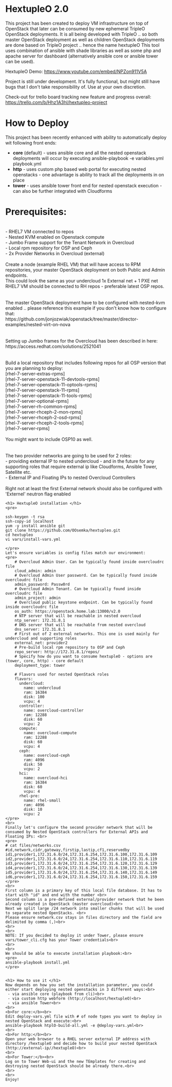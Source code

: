 # HextupleO 2.0
This project has been created to deploy VM infrastructure on top of OpenStack that later can be consumed by new ephemeral TripleO OpenStack deployments.
It is all being developed with TripleO .. so both master OpenStack deployment as well as children OpenStack deployments are  done based on TripleO project .. hence the name hextupleO
This tool uses combination of ansible with shade libraries as well as some php and apache server for dashboard (alternatively ansible core or ansible tower can be used).

HextupleO Demo:
https://www.youtube.com/embed/NPZon911V5A

Project is still under development. It's fully functional, but might still have bugs that I don't take responsibility of. Use at your own discretion.

Check-out for trello board tracking new feature and progress overall:
https://trello.com/b/Hhz1A3hl/hextupleo-project

<h1> How to Deploy </h1>

This project has been recently enhanced with ability to automatically deploy wit following front ends:<br>
- <b>core</b> (default) - uses ansible core and all the nested openstack deployments will occur by executing ansible-playbook -e variables.yml playbook.yml<br>
- <b>http</b> - uses custom php based web portal for executing nested openstacks - one advantage is ability to track all the deployments in on place <br>
- <b>tower</b> - uses ansible tower front end for nested openstack execution - can also be further integrated with Cloudforms <br>

<h1>Prerequisites:</h1>
<br>
- RHEL7 VM connected to repos <br>
- Nested KVM enabled on Openstack compute <br>
- Jumbo Frame support for the Tenant Network in Overcloud <br>
- Local rpm repository for OSP and Ceph<br>
- 2x Provider Networks in Overcloud (external)<br>

<br>
Create a node (example RHEL VM) that will have access to RPM repositories, your master OpenStack deployment on both Public and Admin endpoints.<br>
This could look the same as your undercloud 1x External net + 1 PXE net <br>
RHEL7 VM should be connected to RH repos - preferable latest OSP repos.<br>
<br>
<br>
The master OpenStack deployment have to be configured with nested-kvm enabled .. please reference this example if you don't know how to configure that:<br>
https://github.com/jonjozwiak/openstack/tree/master/director-examples/nested-virt-on-nova<br>
<br>
<br>
Setting up Jumbo frames for the Overcloud has been described in here: <br>
https://access.redhat.com/solutions/2521041<br>
<br>
<br>
Build a local repository that includes following repos for all OSP version that you are planning to deploy:<br>
[rhel-7-server-extras-rpms]<br>
[rhel-7-server-openstack-11-devtools-rpms]<br>
[rhel-7-server-openstack-11-optools-rpms]<br>
[rhel-7-server-openstack-11-rpms]<br>
[rhel-7-server-openstack-11-tools-rpms]<br>
[rhel-7-server-optional-rpms]<br>
[rhel-7-server-rh-common-rpms]<br>
[rhel-7-server-rhceph-2-mon-rpms]<br>
[rhel-7-server-rhceph-2-osd-rpms]<br>
[rhel-7-server-rhceph-2-tools-rpms]<br>
[rhel-7-server-rpms]<br>
<br>
You might want to include OSP10 as well.<br>
<br>
<br>
The two provider networks are going to be used for 2 roles:<br>
- providing external IP to nested undercloud - and in the future for any supporting roles that require external ip like Cloudforms, Ansible Tower, Satellite etc.<br>
- External IP and Floating IPs to nested Overcloud Controllers<br>
<br>
Right not at least the first External network should also be configured with 'Externel' neutron flag enabled <br>

```
<h1> HextupleO installation </h1>
<pre>

ssh-keygen -t rsa
ssh-copy-id localhost
yum -y install ansible git
git clone https://github.com/OOsemka/hextupleo.git
cd hextupleo
vi vars/install-vars.yml

</pre>
Let's ensure variables is config files match our environment:
<pre>
    # Overcloud Admin User. Can be typically found inside overcloudrc file
    cloud_admin: admin
    # Overcloud Admin User password. Can be typically found inside overcloudrc file
    admin_password: Passw0rd
    # Overcloud Admin Tenant. Can be typically found inside overcloudrc file
    admin_project: admin
    # Overcloud public keystone endpoint. Can be typically found inside overcloudrc file
    os_auth: https://openstack.home.lab:13000/v2.0
    # NTP server that will be reachable in nested overcloud
    ntp_server: 172.31.8.1
    # DNS server that will be reachable from nested overcloud
    dns_server: 172.31.8.1
    # First out of 2 external networks. This one is used mainly for undercloud and supporting roles
    external_net: provider2
    # Pre-build local rpm repository to OSP and Ceph
    repo_server: http://172.31.8.1/repos/
    # Specify how do you want to consume hextupleO - options are (tower, core, http) - core default
    deployment_type: tower

    # Flavors used for nested OpenStack roles
    flavors:
      undercloud:
        name: undercloud
        ram: 16384
        disk: 100
        vcpu: 4
      controller:
        name: overcloud-controller
        ram: 12288
        disk: 60
        vcpu: 2
      compute:
        name: overcloud-compute
        ram: 12288
        disk: 60
        vcpu: 4
      ceph:
        name: overcloud-ceph
        ram: 4096
        disk: 50
        vcpu: 2
      hci:
        name: overcloud-hci
        ram: 16384
        disk: 60
        vcpu: 4
      rhel-pre:
        name: rhel-small
        ram: 4096
        disk: 10
        vcpu: 2
</pre>    
<br>
Finally let's configure the second provider network that will be consumed by Nested OpenStack controllers for External APIs and Floating IPs: <br>    
<pre>
# cat files/networks.csv 
#id,network,cidr,gateway,firstip,lastip,cf1,reservedby
id1,provider1,172.31.6.0/24,172.31.6.254,172.31.6.100,172.31.6.109
id2,provider1,172.31.6.0/24,172.31.6.254,172.31.6.110,172.31.6.119
id3,provider1,172.31.6.0/24,172.31.6.254,172.31.6.120,172.31.6.129
id4,provider1,172.31.6.0/24,172.31.6.254,172.31.6.130,172.31.6.139
id5,provider1,172.31.6.0/24,172.31.6.254,172.31.6.140,172.31.6.149
id6,provider1,172.31.6.0/24,172.31.6.254,172.31.6.150,172.31.6.159
</pre>
<br>
First column is a primary key of this local file database. It has to start with "id" and end with the number <br>
Second column is a pre-defined external/provider network that he been already created in OpenStack (master overcloud)<br>
Next we split large /24 network into smaller chunks that will be used to separate nested OpenStacks. <br>
Please ensure network.csv stays in files directory and the field are delimited by comma (,)<br>
<br>
<br>
NOTE: If you decided to deploy it under Tower, please ensure vars/tower_cli.cfg has your Tower credentials<br> 
<br>
<br>
We should be able to execute installation playbook:<br>
<pre>
ansible-playbook install.yml
</pre>


<h1> How to use it </h1>
Now depends on how you set the installation parameter, you could either start deploying nested openstacks in 3 different ways:<br>
 - via ansible core (playbook from cli)<br>
 - via custom http webform (http://localhost/hextupleO)<br>
 - via ansible Tower<br>
<br>
<b>For core:</b><br>
Edit deploy-vars.yml file with # of node types you want to deploy in nested OpenStack and execute:<br>
ansible-playbook htplO-build-all.yml -e @deploy-vars.yml<br>
<br>
<b>For http:</b><br>
Open your web browser to a RHEL server external IP address with directory /hextupleO and decide how to build your nested OpenStack (http://external-ip//hextupleO)<br>
<br>
<b>For Tower:</b><br>
Log on to Tower Web-ui and the new TEmplates for creating and destroying nested OpenStack should be already there.<br>
<br>
<br>
Enjoy!

